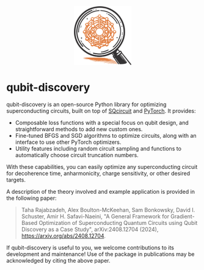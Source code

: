 <div align="center">
  <img alt="Logo image" src="https://raw.githubusercontent.com/stanfordLINQS/Qubit-Discovery/main/pics/light_logo_qd.png" width="150" height="auto">
</div>

# qubit-discovery

qubit-discovery is an open-source Python library for optimizing superconducting circuits, built on top of [SQcircuit](https://sqcircuit.org/) and [PyTorch](https://pytorch.org/). It provides:
* Composable loss functions with a special focus on qubit design, and straightforward methods to add new custom ones.
* Fine-tuned BFGS and SGD algorithms to optimize circuits, along with an interface to use other PyTorch optimizers. 
* Utility features including random circuit sampling and functions to automatically choose circuit truncation numbers.

With these capabilities, you can easily optimize any superconducting circuit for decoherence time, anharmonicity, charge sensitivity, or other desired targets. 

A description of the theory involved and example application is provided in the following paper:
> Taha Rajabzadeh, Alex Boulton-McKeehan, Sam Bonkowsky, David I. Schuster, Amir H. Safavi-Naeini, "A General Framework for Gradient-Based Optimization of Superconducting Quantum Circuits using Qubit Discovery as a Case Study", arXiv:2408.12704 (2024), https://arxiv.org/abs/2408.12704.

If qubit-discovery is useful to you, we welcome contributions to its development and maintenance! Use of the package in publications may be acknowledged by citing the above paper.